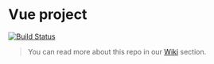 # Vue project

[![Build Status](https://travis-ci.org/ProgramoErgoSum/asociacion.svg?branch=master)](https://travis-ci.org/ProgramoErgoSum/asociacion)

> You can read more about this repo in our [Wiki](https://github.com/ProgramoErgoSum/asociacion/wiki) section.